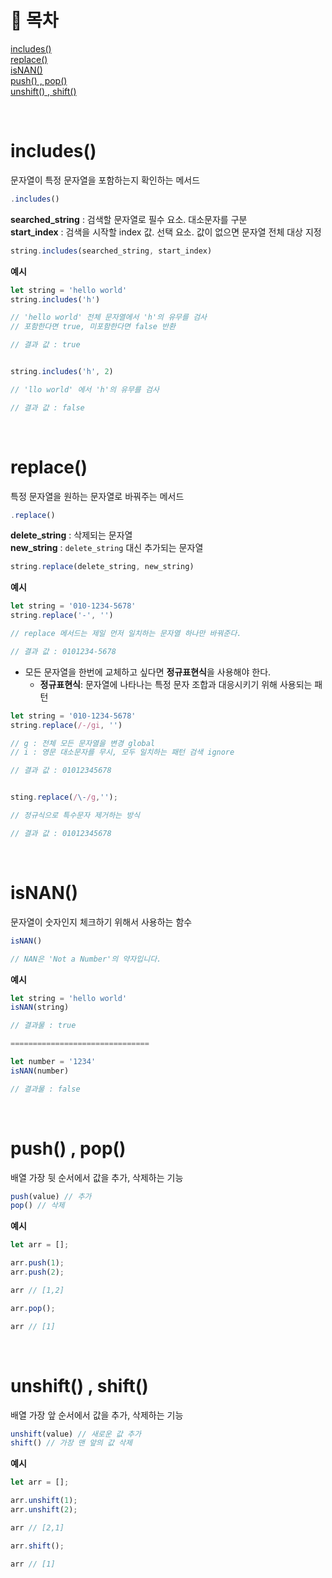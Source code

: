 # :pushpin: 목차
[includes()](#includes) <br>
[replace()](#replace) <br>
[isNAN()](#isNAN) <br>
[push() , pop()](#push--pop) <br>
[unshift() , shift()](#unshift--shift)


<br>

# **includes**()
문자열이 특정 문자열을 포함하는지 확인하는 메서드
```jsx 
.includes()
```

**searched_string** : 검색할 문자열로 필수 요소. 대소문자를 구분<br>
**start_index** : 검색을 시작할 index 값. 선택 요소. 값이 없으면 문자열 전체 대상 지정
```jsx
string.includes(searched_string, start_index)
```

**예시**
```jsx
let string = 'hello world'
string.includes('h')

// 'hello world' 전체 문자열에서 'h'의 유무를 검사
// 포함한다면 true, 미포함한다면 false 반환

// 결과 값 : true


string.includes('h', 2)

// 'llo world' 에서 'h'의 유무를 검사

// 결과 값 : false
```
<br>

# **replace**()
특정 문자열을 원하는 문자열로 바꿔주는 메서드
```jsx 
.replace()
```
**delete_string** :  삭제되는 문자열<br>
**new_string** : `delete_string` 대신 추가되는 문자열
```jsx
string.replace(delete_string, new_string)
```
**예시**
```jsx
let string = '010-1234-5678'
string.replace('-', '')

// replace 메서드는 제일 먼저 일치하는 문자열 하나만 바꿔준다.

// 결과 값 : 0101234-5678
```
- 모든 문자열을 한번에 교체하고 싶다면 **정규표현식**을 사용해야 한다.
    - **정규표현식**: 문자열에 나타나는 특정 문자 조합과 대응시키기 위해 사용되는 패턴

```jsx
let string = '010-1234-5678'
string.replace(/-/gi, '') 

// g : 전체 모든 문자열을 변경 global
// i : 영문 대소문자를 무시, 모두 일치하는 패턴 검색 ignore

// 결과 값 : 01012345678


sting.replace(/\-/g,'');

// 정규식으로 특수문자 제거하는 방식

// 결과 값 : 01012345678
```

<br>

# **isNAN**()
문자열이 숫자인지 체크하기 위해서 사용하는 함수 <br>


```jsx
isNAN()

// NAN은 'Not a Number'의 약자입니다.
```
**예시**
```jsx
let string = 'hello world'
isNAN(string)

// 결과물 : true

===============================

let number = '1234'
isNAN(number)

// 결과물 : false

```

<br>

# **push**() , **pop**()
배열 가장 뒷 순서에서 값을 추가, 삭제하는 기능 <br>


```jsx
push(value) // 추가
pop() // 삭제
```

**예시**
```jsx
let arr = [];

arr.push(1);
arr.push(2);

arr // [1,2]

arr.pop();

arr // [1]
```

<br>

# **unshift**() , **shift**()
배열 가장 앞 순서에서 값을 추가, 삭제하는 기능 <br>


```jsx
unshift(value) // 새로운 값 추가
shift() // 가장 맨 앞의 값 삭제
```

**예시**
```jsx
let arr = [];

arr.unshift(1);
arr.unshift(2);

arr // [2,1]

arr.shift();

arr // [1]
```